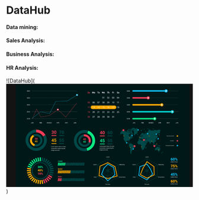 # DataHub

#### Data mining:
#### Sales Analysis:
#### Business Analysis:
#### HR Analysis:
![DataHub](![Alt text](Data-Vizualisation-924x512-1.png))
